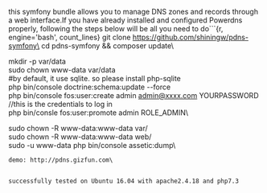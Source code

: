 
this symfony bundle allows you to manage DNS zones and records through a web interface.If you have already installed and configured Powerdns properly, following the steps below will be all you need to do```{r, engine='bash', count_lines}
git clone https://github.com/shiningw/pdns-symfony\
cd pdns-symfony && composer update\

mkdir -p var/data\
sudo chown www-data var/data\
#by default, it use sqlite. so please install php-sqlite\
php bin/console doctrine:schema:update --force\
php bin/console fos:user:create admin admin@xxxx.com YOURPASSWORD //this is the credentials to log in\
php bin/consle fos:user:promote admin ROLE_ADMIN\

sudo chown -R www-data:www-data var/\
sudo chown -R www-data:www-data web/\
sudo -u www-data php bin/console assetic:dump\
```
demo: http://pdns.gizfun.com\


successfully tested on Ubuntu 16.04 with apache2.4.18 and php7.3

